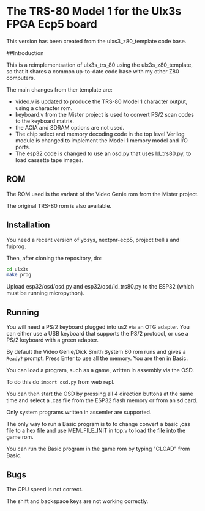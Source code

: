 # The TRS-80 Model 1 for the Ulx3s FPGA Ecp5 board

This version has been created from the ulxs3_z80_template code base.

##Introduction

This is a reimplementsation of ulx3s_trs_80 using the ulx3s_z80_template, so that it shares a common up-to-date code base with my other Z80 computers.

The main changes from ther template are:

* video.v is updated to produce the TRS-80 Model 1 character output, using a character rom.
* keyboard.v from the Mister project is used to convert PS/2 scan codes to the keyboard matrix.
* the ACIA and SDRAM options are not used.
* The chip select and memory decoding code in the top level Verilog module is changed to implement the Model 1 memory model and I/O ports.
* The esp32 code is changed to use an osd.py that uses ld_trs80.py, to load cassette tape images.

## ROM

The ROM used is the variant of the Video Genie rom from the Mister project.

The original TRS-80 rom is also available.

## Installation

You need a recent version of yosys, nextpnr-ecp5, project trellis and fujprog.

Then, after cloning the repository, do:

```sh
cd ulx3s
make prog
```

Upload esp32/osd/osd.py and esp32/osd/ld_trs80.py to the ESP32 (which must be running micropython).

## Running

You will need a PS/2 keyboard plugged into us2 via an OTG adapter. You can either use a USB keyboard that supports the PS/2 protocol, or use a PS/2 keyboard with a green adapter.

By default the Video Genie/Dick Smith System 80 rom runs and gives a `Ready?` prompt. Press Enter to use all the memory. You are then in Basic.

You can load a program, such as a game, written in assembly via the OSD.

To do this do `import osd.py` from web repl.

You can then start the OSD by pressing all 4 direction buttons at the same time and select a .cas file from the ESP32 flash memory or from an sd card.

Only system programs written in assemler are supported.

The only way to run a Basic program is to to change convert a basic ,cas file to a hex file and use MEM_FILE_INIT in top.v to load the file into the game rom.

You can run the Basic program in the game rom by typing "CLOAD" from Basic.

## Bugs

The CPU speed is not correct.

The shift and backspace keys are not working correctly.

